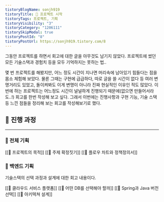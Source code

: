 ```yaml
---
tistoryBlogName: sonjh919
tistoryTitle: 🚩 프로젝트 시작
tistoryTags: 프로젝트, 기획
tistoryVisibility: "3"
tistoryCategory: "1206111"
tistorySkipModal: true
tistoryPostId: "8"
tistoryPostUrl: https://sonjh919.tistory.com/8
---
```

 그동안 프로젝트를 하면서 회고에 대한 글을 아무것도 남기지 않았다. 프로젝트에 썼던 모든 기술스택과 경험치 등을 모두 기억하지는 못하는 법..

몇 번 프로젝트를 해봤지만, 어느 정도 시간이 지나면 머리속에 남아있기 힘들다는 점을 몸소 체험해 보았다. 물론 그때는 구현에 급급하다, 따로 글을 쓸 시간이 없다 등 여러 변명거리도 있었고, 돌이켜봐도 이게 변명이 아니라 진짜 현실적인 이유인 적도 많았다. 이번에 하는 프로젝트는 어느정도 시간이 널널하게 진행되기 때문에(없으면 만들어서라도..!) 회고를 한번 작성해 보고 싶다.
그래서 이번에는 진행사항과 구현 기능, 기술 스택 등 느낀 점들을 정리해 보는 회고를 작성해보기로 했다. 


## 👀 진행 과정
---

### 📌 전체 기획
[[🚩 프로젝트의 목적]]
[[🚩 주제 확정짓기]]
[[🚩 플로우 차트와 정책정의서]]

### 📌 백엔드 기획
기술스택의 선택 과정과 설계에 대한 회고 내용이다.

[[🚩 클라우드 서비스 플랫폼]]
[[🚩 어떤 DB를 선택해야 할까]]
[[🚩 Spring과 Java 버전 선택]]
[[🚩 아키텍쳐 설계]]
